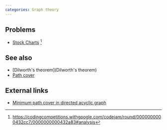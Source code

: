 ```yaml
---
categories: Graph theory
---
```


## Problems
- [Stock Charts](https://codingcompetitions.withgoogle.com/codejam/round/0000000000432cc7/0000000000432a83) [^1]

## See also
- [Dilworth's theorem](Dilworth's theorem)
- [Path cover]()

## External links
- [Minimum path cover in directed acyclic graph](https://en.wikipedia.org/wiki/Maximum_flow_problem#Minimum_path_cover_in_directed_acyclic_graph)


[^1]: <https://codingcompetitions.withgoogle.com/codejam/round/0000000000432cc7/0000000000432a83#analysis>
